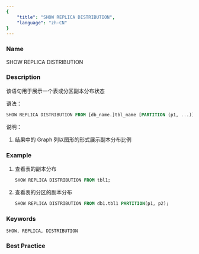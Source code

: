 ```yaml
---
{
    "title": "SHOW REPLICA DISTRIBUTION",
    "language": "zh-CN"
}
---
```


<!--
Licensed to the Apache Software Foundation (ASF) under one
or more contributor license agreements.  See the NOTICE file
distributed with this work for additional information
regarding copyright ownership.  The ASF licenses this file
to you under the Apache License, Version 2.0 (the
"License"); you may not use this file except in compliance
with the License.  You may obtain a copy of the License at

  http://www.apache.org/licenses/LICENSE-2.0

Unless required by applicable law or agreed to in writing,
software distributed under the License is distributed on an
"AS IS" BASIS, WITHOUT WARRANTIES OR CONDITIONS OF ANY
KIND, either express or implied.  See the License for the
specific language governing permissions and limitations
under the License.
-->



### Name

SHOW REPLICA DISTRIBUTION

### Description

该语句用于展示一个表或分区副本分布状态

语法：

```sql
SHOW REPLICA DISTRIBUTION FROM [db_name.]tbl_name [PARTITION (p1, ...)];
```

说明：

1. 结果中的 Graph 列以图形的形式展示副本分布比例

### Example

1. 查看表的副本分布

    ```sql
    SHOW REPLICA DISTRIBUTION FROM tbl1;
    ```

 2. 查看表的分区的副本分布

      ```sql
      SHOW REPLICA DISTRIBUTION FROM db1.tbl1 PARTITION(p1, p2);
      ```

### Keywords

    SHOW, REPLICA, DISTRIBUTION

### Best Practice

